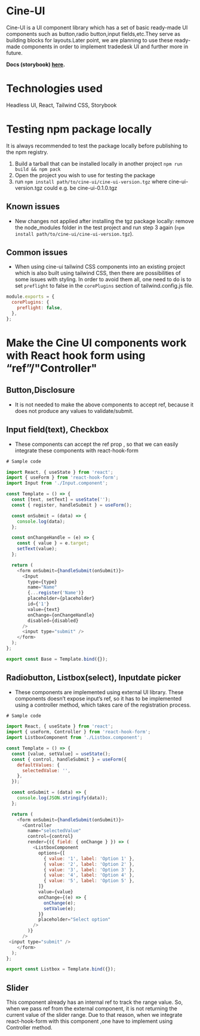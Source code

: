 # Cine-UI

Cine-UI is a UI component library which has a set of basic ready-made UI components such as button,radio button,input fields,etc.They serve as building blocks for layouts.Later point, we are planning to use these ready-made components in order to implement tradedesk UI and further more in future.

**Docs (storybook) [here](https://cinemataztic.github.io/cine-ui/).**

# Technologies used

Headless UI, React, Tailwind CSS, Storybook

# Testing npm package locally

It is always recommended to test the package locally before publishing to the npm registry.

1. Build a tarball that can be installed locally in another project `npm run build && npm pack`
2. Open the project you wish to use for testing the package
3. run `npm install path/to/cine-ui/cine-ui-version.tgz` where cine-ui-version.tgz could e.g. be cine-ui-0.1.0.tgz

## Known issues

- New changes not applied after installing the tgz package locally: remove the node_modules folder in the test project and run step 3 again (`npm install path/to/cine-ui/cine-ui-version.tgz`).

## Common issues

- When using cine-ui tailwind CSS components into an existing project which is also built using tailwind CSS, then there are possibilities of some issues with styling. In order to avoid them all, one need to do is to set `preflight` to false in
  the `corePlugins` section of tailwind.config.js file.

```js
module.exports = {
  corePlugins: {
    preflight: false,
  },
};
```

# Make the Cine UI components work with React hook form using “ref”/"Controller"

## Button,Disclosure

- It is not needed to make the above components to accept ref, because it does not produce any values to validate/submit.

## Input field(text), Checkbox

- These components can accept the ref prop , so that we can easily integrate these components with react-hook-form

```js
# Sample code

import React, { useState } from 'react';
import { useForm } from 'react-hook-form';
import Input from './Input.component';

const Template = () => {
  const [text, setText] = useState('');
  const { register, handleSubmit } = useForm();

  const onSubmit = (data) => {
    console.log(data);
  };

  const onChangeHandle = (e) => {
    const { value } = e.target;
    setText(value);
  };

  return (
    <form onSubmit={handleSubmit(onSubmit)}>
      <Input
        type={type}
        name="Name"
        {...register('Name')}
        placeholder={placeholder}
        id={'1'}
        value={text}
        onChange={onChangeHandle}
        disabled={disabled}
      />
      <input type="submit" />
    </form>
  );
};

export const Base = Template.bind({});
```

## Radiobutton, Listbox(select), Inputdate picker

- These components are implemented using external UI library. These components doesn’t expose input’s ref, so it has to be implemented using a controller method, which takes care of the registration process.

```js
# Sample code

import React, { useState } from 'react';
import { useForm, Controller } from 'react-hook-form';
import ListboxComponent from './Listbox.component';

const Template = () => {
  const [value, setValue] = useState();
  const { control, handleSubmit } = useForm({
    defaultValues: {
      selectedValue: '',
    },
  });

  const onSubmit = (data) => {
    console.log(JSON.stringify(data));
  };

  return (
    <form onSubmit={handleSubmit(onSubmit)}>
      <Controller
        name="selectedValue"
        control={control}
        render={({ field: { onChange } }) => (
          <ListboxComponent
            options={[
              { value: '1', label: 'Option 1' },
              { value: '2', label: 'Option 2' },
              { value: '3', label: 'Option 3' },
              { value: '4', label: 'Option 4' },
              { value: '5', label: 'Option 5' },
            ]}
            value={value}
            onChange={(e) => {
              onChange(e);
              setValue(e);
            }}
            placeholder="Select option"
          />
        )}
      />
 <input type="submit" />
    </form>
  );
};

export const Listbox = Template.bind({});
```

## Slider

This component already has an internal ref to track the range value. So, when we pass ref from the external component, it is not returning the current value of the slider range. Due to that reason, when we integrate react-hook-form with this component ,one have to implement using Controller method.
